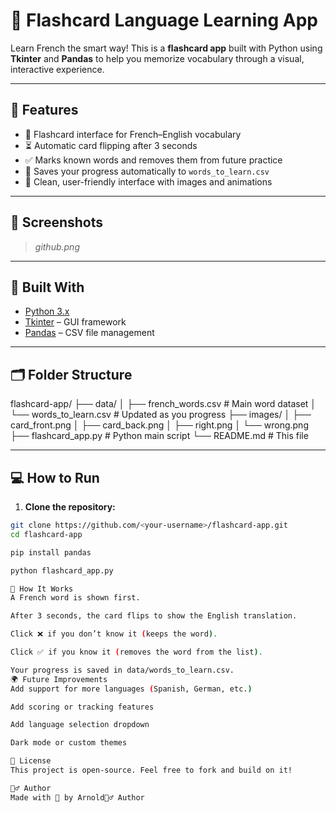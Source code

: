 # 🧠 Flashcard Language Learning App

Learn French the smart way! This is a **flashcard app** built with Python using **Tkinter** and **Pandas** to help you memorize vocabulary through a visual, interactive experience.

---

## 🚀 Features

- 🎴 Flashcard interface for French–English vocabulary
- ⏳ Automatic card flipping after 3 seconds
- ✅ Marks known words and removes them from future practice
- 💾 Saves your progress automatically to `words_to_learn.csv`
- 🌙 Clean, user-friendly interface with images and animations

---

## 📸 Screenshots

> *github.png*

---

## 🧰 Built With

- [Python 3.x](https://www.python.org/)
- [Tkinter](https://docs.python.org/3/library/tkinter.html) – GUI framework
- [Pandas](https://pandas.pydata.org/) – CSV file management

---

## 🗂 Folder Structure

flashcard-app/
├── data/
│ ├── french_words.csv # Main word dataset
│ └── words_to_learn.csv # Updated as you progress
├── images/
│ ├── card_front.png
│ ├── card_back.png
│ ├── right.png
│ └── wrong.png
├── flashcard_app.py # Python main script
└── README.md # This file

---

## 💻 How to Run

1. **Clone the repository:**

```bash
git clone https://github.com/<your-username>/flashcard-app.git
cd flashcard-app

pip install pandas

python flashcard_app.py

📝 How It Works
A French word is shown first.

After 3 seconds, the card flips to show the English translation.

Click ❌ if you don’t know it (keeps the word).

Click ✅ if you know it (removes the word from the list).

Your progress is saved in data/words_to_learn.csv.
🌍 Future Improvements
Add support for more languages (Spanish, German, etc.)

Add scoring or tracking features

Add language selection dropdown

Dark mode or custom themes

📄 License
This project is open-source. Feel free to fork and build on it!

🙋‍♂️ Author
Made with 💙 by Arnold🙋‍♂️ Author



